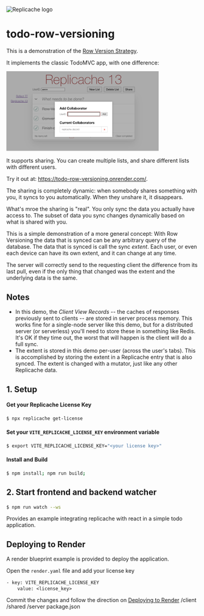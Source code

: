 ![Replicache logo](https://uploads-ssl.webflow.com/623a2f46e064937599256c2d/6269e72c61073c3d561a5015_Lockup%20v2.svg)

# todo-row-versioning

This is a demonstration of the [Row Version Strategy](https://doc.replicache.dev/strategies/row-version).

It implements the classic TodoMVC app, with one difference:

<img src="share.png" width="400">

It supports sharing. You can create multiple lists, and share different lists with different users.

Try it out at: https://todo-row-versioning.onrender.com/.

The sharing is completely dynamic: when somebody shares something with you, it syncs to you automatically. When they unshare it, it disappears.

What's mroe the sharing is "real". You only sync the data you actually have access to. The subset of data you sync changes dynamically based on what is shared with you.

This is a simple demonstration of a more general concept: With Row Versioning the data that is synced can be any arbitrary query of the database. The data that is synced is call the sync _extent_. Each user, or even each device can have its own extent, and it can change at any time.

The server will correctly send to the requesting client the difference from its last pull, even if the only thing that changed was the extent and the underlying data is the same.

## Notes

- In this demo, the _Client View Records_ -- the caches of responses previously sent to clients -- are stored in server process memory. This works fine for a single-node server like this demo, but for a distributed server (or serverless) you'll need to store these in something like Redis. It's OK if they time out, the worst that will happen is the client will do a full sync.
- The extent is stored in this demo per-user (across the user's tabs). This is accomplished by storing the extent in a Replicache entry that is also synced. The extent is changed with a mutator, just like any other Replicache data.

## 1. Setup

#### Get your Replicache License Key

```bash
$ npx replicache get-license
```

#### Set your `VITE_REPLICACHE_LICENSE_KEY` environment variable

```bash
$ export VITE_REPLICACHE_LICENSE_KEY="<your license key>"
```

#### Install and Build

```bash
$ npm install; npm run build;
```

## 2. Start frontend and backend watcher

```bash
$ npm run watch --ws
```

Provides an example integrating replicache with react in a simple todo application.

## Deploying to Render

A render blueprint example is provided to deploy the application.

Open the `render.yaml` file and add your license key

```
- key: VITE_REPLICACHE_LICENSE_KEY
    value: <license_key>
```

Commit the changes and follow the direction on [Deploying to Render](https://doc.replicache.dev/deploy-render)
/client
/shared
/server
package.json
